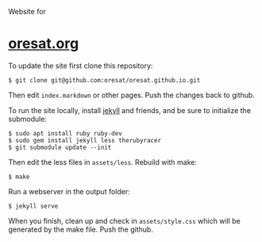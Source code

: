 Website for

# [oresat.org](http://oresat.org/)

To update the site first clone this repository:

    $ git clone git@github.com:oresat/oresat.github.io.git

Then edit `index.markdown` or other pages. Push the changes back to github.

To run the site locally, install [jekyll](http://jekyllrb.com/) and friends, and be sure to initialize the submodule:

    $ sudo apt install ruby ruby-dev
    $ sudo gem install jekyll less therubyracer
    $ git submodule update --init

Then edit the less files in `assets/less`. Rebuild with make:

    $ make

Run a webserver in the output folder:

    $ jekyll serve

When you finish, clean up and check in `assets/style.css` which will be generated by the make file. Push the github.
